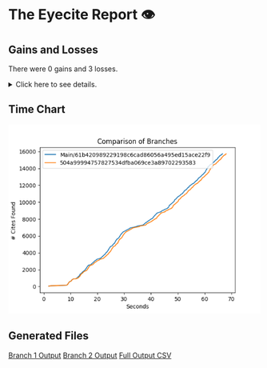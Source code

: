 # The Eyecite Report :eye:



Gains and Losses
---------
There were 0 gains and 3 losses.

<details>
<summary>Click here to see details.</summary>

|     id     |  Gain  |    Loss   |
| ---------- | ------ | --------- |
|  5656104   |        |    Sime   |
|  6207147   |        | Arrington |
|  3592041   |        |  Lindloff |


</details>



Time Chart
---------

![image](https://raw.githubusercontent.com/freelawproject/eyecite/artifacts/219/results/chart.png)


Generated Files
---------

[Branch 1 Output](https://raw.githubusercontent.com/freelawproject/eyecite/artifacts/219/results/61b420989229198c6cad86056a495ed15ace22f9.json)
[Branch 2 Output](https://raw.githubusercontent.com/freelawproject/eyecite/artifacts/219/results/504a99994757827534dfba069ce3a89702293583.json)
[Full Output CSV ](https://raw.githubusercontent.com/freelawproject/eyecite/artifacts/219/results/output.csv)
